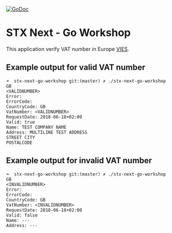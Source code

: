 [![GoDoc](https://godoc.org/github.com/Mowinski/stx-next-go-workshop?status.svg)](https://godoc.org/github.com/Mowinski/stx-next-go-workshop)

# STX Next - Go Workshop

This application verify VAT number in Europe [VIES](https://ec.europa.eu/taxation_customs/business/vat/eu-vat-rules-topic/vat-identification-numbers_en).

## Example output for valid VAT number
```
➜  stx-next-go-workshop git:(master) ✗ ./stx-next-go-workshop
GB
<VALIDNUMBER>
Error:
ErrorCode:
CountryCode: GB
VatNumber: <VALIDNUMBER>
RequestDate: 2018-06-18+02:00
Valid: true
Name: TEST COMPANY NAME
Address: MULTILINE TEST ADDRESS
STREET CITY
POSTALCODE
```


## Example output for invalid VAT number
```
➜  stx-next-go-workshop git:(master) ✗ ./stx-next-go-workshop
GB
<INVALIDNUMBER>
Error:
ErrorCode:
CountryCode: GB
VatNumber: <INVALIDNUMBER>
RequestDate: 2018-06-18+02:00
Valid: false
Name: ---
Address: ---
```
